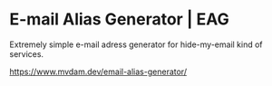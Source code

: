 # E-mail Alias Generator | EAG

Extremely simple e-mail adress generator for hide-my-email kind of services.

https://www.mvdam.dev/email-alias-generator/
